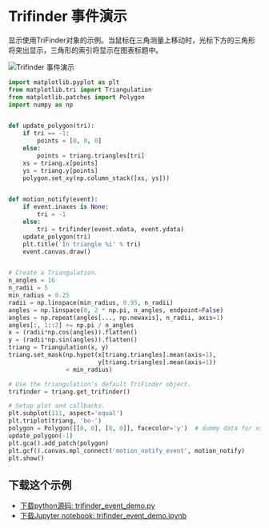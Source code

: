 # Trifinder 事件演示

显示使用TriFinder对象的示例。当鼠标在三角测量上移动时，光标下方的三角形将突出显示，三角形的索引将显示在图表标题中。

![Trifinder 事件演示](https://matplotlib.org/_images/sphx_glr_trifinder_event_demo_001.png)

```python
import matplotlib.pyplot as plt
from matplotlib.tri import Triangulation
from matplotlib.patches import Polygon
import numpy as np


def update_polygon(tri):
    if tri == -1:
        points = [0, 0, 0]
    else:
        points = triang.triangles[tri]
    xs = triang.x[points]
    ys = triang.y[points]
    polygon.set_xy(np.column_stack([xs, ys]))


def motion_notify(event):
    if event.inaxes is None:
        tri = -1
    else:
        tri = trifinder(event.xdata, event.ydata)
    update_polygon(tri)
    plt.title('In triangle %i' % tri)
    event.canvas.draw()


# Create a Triangulation.
n_angles = 16
n_radii = 5
min_radius = 0.25
radii = np.linspace(min_radius, 0.95, n_radii)
angles = np.linspace(0, 2 * np.pi, n_angles, endpoint=False)
angles = np.repeat(angles[..., np.newaxis], n_radii, axis=1)
angles[:, 1::2] += np.pi / n_angles
x = (radii*np.cos(angles)).flatten()
y = (radii*np.sin(angles)).flatten()
triang = Triangulation(x, y)
triang.set_mask(np.hypot(x[triang.triangles].mean(axis=1),
                         y[triang.triangles].mean(axis=1))
                < min_radius)

# Use the triangulation's default TriFinder object.
trifinder = triang.get_trifinder()

# Setup plot and callbacks.
plt.subplot(111, aspect='equal')
plt.triplot(triang, 'bo-')
polygon = Polygon([[0, 0], [0, 0]], facecolor='y')  # dummy data for xs,ys
update_polygon(-1)
plt.gca().add_patch(polygon)
plt.gcf().canvas.mpl_connect('motion_notify_event', motion_notify)
plt.show()
```

## 下载这个示例
            
- [下载python源码: trifinder_event_demo.py](https://matplotlib.org/_downloads/trifinder_event_demo.py)
- [下载Jupyter notebook: trifinder_event_demo.ipynb](https://matplotlib.org/_downloads/trifinder_event_demo.ipynb)